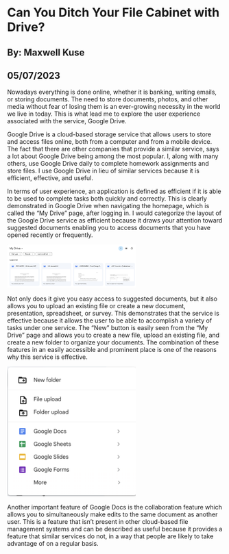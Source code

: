 # Can You Ditch Your File Cabinet with Drive?
## By: Maxwell Kuse
## 05/07/2023

Nowadays everything is done online, whether it is banking, writing emails, or storing documents. The need to store documents, photos, and other media without fear of losing them is an ever-growing necessity in the world we live in today. This is what lead me to explore the user experience associated with the service, Google Drive.

Google Drive is a cloud-based storage service that allows users to store and access files online, both from a computer and from a mobile device. The fact that there are other companies that provide a similar service, says a lot about Google Drive being among the most popular. I, along with many others, use Google Drive daily to complete homework assignments and store files. I use Google Drive in lieu of similar services because it is efficient, effective, and useful.

In terms of user experience, an application is defined as efficient if it is able to be used to complete tasks both quickly and correctly. This is clearly demonstrated in Google Drive when navigating the homepage, which is called the “My Drive” page, after logging in. I would categorize the layout of the Google Drive service as efficient because it draws your attention toward suggested documents enabling you to access documents that you have opened recently or frequently. 

<img alt="Screenshot of the Google Drive Suggested Documents" src="../assets/Google Drive Suggested Files.png" style="width:300px;"/>

Not only does it give you easy access to suggested documents, but it also allows you to upload an existing file or create a new document, presentation, spreadsheet, or survey. This demonstrates that the service is effective because it allows the user to be able to accomplish a variety of tasks under one service. The “New” button is easily seen from the “My Drive” page and allows you to create a new file, upload an existing file, and create a new folder to organize your documents. The combination of these features in an easily accessible and prominent place is one of the reasons why this service is effective. 

<img alt="Screenshot of the Google Drive New File Menu" src="../assets/Google Drive New Menu.png" style="width:300px;"/>

Another important feature of Google Docs is the collaboration feature which allows you to simultaneously make edits to the same document as another user. This is a feature that isn’t present in other cloud-based file management systems and can be described as useful because it provides a feature that similar services do not, in a way that people are likely to take advantage of on a regular basis.

